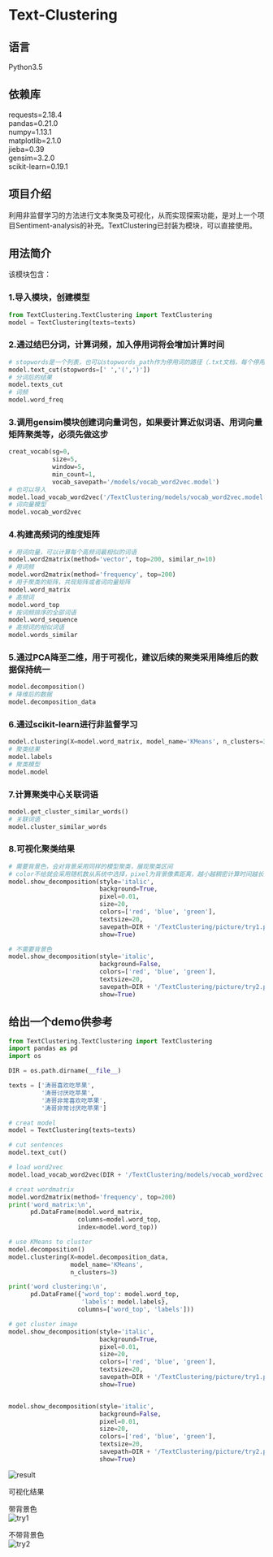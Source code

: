 # Text-Clustering

## 语言
Python3.5<br>
## 依赖库
requests=2.18.4<br>
pandas=0.21.0<br>
numpy=1.13.1<br>
matplotlib=2.1.0<br>
jieba=0.39<br>
gensim=3.2.0<br>
scikit-learn=0.19.1<br>


## 项目介绍
利用非监督学习的方法进行文本聚类及可视化，从而实现探索功能，是对上一个项目Sentiment-analysis的补充。TextClustering已封装为模块，可以直接使用。

## 用法简介
该模块包含：<br>
### 1.导入模块，创建模型
``` python
from TextClustering.TextClustering import TextClustering
model = TextClustering(texts=texts)
```

### 2.通过结巴分词，计算词频，加入停用词将会增加计算时间
``` python
# stopwords是一个列表，也可以stopwords_path作为停用词的路径（.txt文档，每个停用词一行）
model.text_cut(stopwords=[' ','(',')'])
# 分词后的结果
model.texts_cut
# 词频
model.word_freq
```

### 3.调用gensim模块创建词向量词包，如果要计算近似词语、用词向量矩阵聚类等，必须先做这步
``` python
creat_vocab(sg=0,
            size=5,
            window=5,
            min_count=1,
            vocab_savepath='/models/vocab_word2vec.model')
# 也可以导入
model.load_vocab_word2vec('/TextClustering/models/vocab_word2vec.model')
# 词向量模型
model.vocab_word2vec
```

### 4.构建高频词的维度矩阵
``` python
# 用词向量，可以计算每个高频词最相似的词语
model.word2matrix(method='vector', top=200, similar_n=10)
# 用词频
model.word2matrix(method='frequency', top=200)
# 用于聚类的矩阵，共现矩阵或者词向量矩阵
model.word_matrix
# 高频词
model.word_top
# 按词频排序的全部词语
model.word_sequence
# 高频词的相似词语
model.words_similar
```

### 5.通过PCA降至二维，用于可视化，建议后续的聚类采用降维后的数据保持统一
``` python
model.decomposition()
# 降维后的数据
model.decomposition_data
```

### 6.通过scikit-learn进行非监督学习
``` python
model.clustering(X=model.word_matrix, model_name='KMeans', n_clusters=3)
# 聚类结果
model.labels
# 聚类模型
model.model
```

### 7.计算聚类中心关联词语
``` python
model.get_cluster_similar_words()
# 关联词语
model.cluster_similar_words
```

### 8.可视化聚类结果<br>
``` python
# 需要背景色，会对背景采用同样的模型聚类，展现聚类区间
# color不给就会采用随机数从系统中选择，pixel为背景像素距离，越小越稠密计算时间越长，size为像素点大小，越大越稠密
model.show_decomposition(style='italic',
                         background=True,
                         pixel=0.01,
                         size=20,
                         colors=['red', 'blue', 'green'],
                         textsize=20,
                         savepath=DIR + '/TextClustering/picture/try1.png',
                         show=True)

# 不需要背景色
model.show_decomposition(style='italic',
                         background=False,
                         colors=['red', 'blue', 'green'],
                         textsize=20,
                         savepath=DIR + '/TextClustering/picture/try2.png',
                         show=True)
```

## 给出一个demo供参考
``` python
from TextClustering.TextClustering import TextClustering
import pandas as pd
import os

DIR = os.path.dirname(__file__)

texts = ['涛哥喜欢吃苹果',
         '涛哥讨厌吃苹果',
         '涛哥非常喜欢吃苹果',
         '涛哥非常讨厌吃苹果']  

# creat model
model = TextClustering(texts=texts)

# cut sentences
model.text_cut()

# load word2vec
model.load_vocab_word2vec(DIR + '/TextClustering/models/vocab_word2vec.model')

# creat wordmatrix
model.word2matrix(method='frequency', top=200)
print('word_matrix:\n',
      pd.DataFrame(model.word_matrix,
                   columns=model.word_top,
                   index=model.word_top))

# use KMeans to cluster
model.decomposition()
model.clustering(X=model.decomposition_data,
                 model_name='KMeans',
                 n_clusters=3)

print('word clustering:\n',
      pd.DataFrame({'word_top': model.word_top,
                    'labels': model.labels},
                   columns=['word_top', 'labels']))

# get cluster image
model.show_decomposition(style='italic',
                         background=True,
                         pixel=0.01,
                         size=20,
                         colors=['red', 'blue', 'green'],
                         textsize=20,
                         savepath=DIR + '/TextClustering/picture/try1.png',
                         show=True)


model.show_decomposition(style='italic',
                         background=False,
                         pixel=0.01,
                         size=20,
                         colors=['red', 'blue', 'green'],
                         textsize=20,
                         savepath=DIR + '/TextClustering/picture/try2.png',
                         show=True)
```
![result](https://github.com/renjunxiang/Text-Clustering/blob/master/TextClustering/picture/result.png)<br>

可视化结果<br>

带背景色<br>
![try1](https://github.com/renjunxiang/Text-Clustering/blob/master/TextClustering/picture/try1.png)<br>

不带背景色<br>
![try2](https://github.com/renjunxiang/Text-Clustering/blob/master/TextClustering/picture/try2.png)<br>














